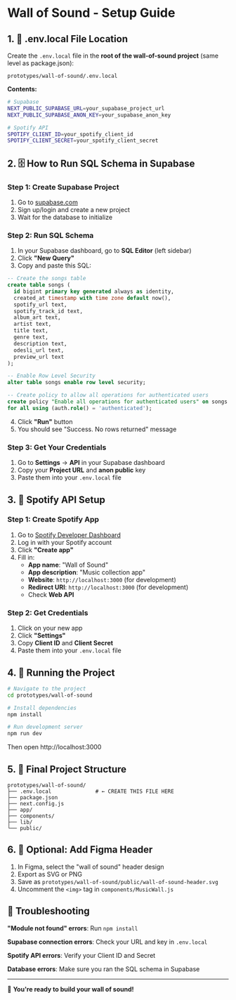 # Wall of Sound - Setup Guide

## 1. 📍 .env.local File Location

Create the `.env.local` file in the **root of the wall-of-sound project** (same level as package.json):

```
prototypes/wall-of-sound/.env.local
```

**Contents:**
```bash
# Supabase
NEXT_PUBLIC_SUPABASE_URL=your_supabase_project_url
NEXT_PUBLIC_SUPABASE_ANON_KEY=your_supabase_anon_key

# Spotify API
SPOTIFY_CLIENT_ID=your_spotify_client_id
SPOTIFY_CLIENT_SECRET=your_spotify_client_secret
```

## 2. 🗄️ How to Run SQL Schema in Supabase

### Step 1: Create Supabase Project
1. Go to [supabase.com](https://supabase.com)
2. Sign up/login and create a new project
3. Wait for the database to initialize

### Step 2: Run SQL Schema
1. In your Supabase dashboard, go to **SQL Editor** (left sidebar)
2. Click **"New Query"**
3. Copy and paste this SQL:

```sql
-- Create the songs table
create table songs (
  id bigint primary key generated always as identity,
  created_at timestamp with time zone default now(),
  spotify_url text,
  spotify_track_id text,
  album_art text,
  artist text,
  title text,
  genre text,
  description text,
  odesli_url text,
  preview_url text
);

-- Enable Row Level Security
alter table songs enable row level security;

-- Create policy to allow all operations for authenticated users
create policy "Enable all operations for authenticated users" on songs
for all using (auth.role() = 'authenticated');
```

4. Click **"Run"** button
5. You should see "Success. No rows returned" message

### Step 3: Get Your Credentials
1. Go to **Settings** → **API** in your Supabase dashboard
2. Copy your **Project URL** and **anon public** key
3. Paste them into your `.env.local` file

## 3. 🎵 Spotify API Setup

### Step 1: Create Spotify App
1. Go to [Spotify Developer Dashboard](https://developer.spotify.com/dashboard)
2. Log in with your Spotify account
3. Click **"Create app"**
4. Fill in:
   - **App name**: "Wall of Sound"
   - **App description**: "Music collection app"
   - **Website**: `http://localhost:3000` (for development)
   - **Redirect URI**: `http://localhost:3000` (for development)
   - Check **Web API**

### Step 2: Get Credentials
1. Click on your new app
2. Click **"Settings"**
3. Copy **Client ID** and **Client Secret**
4. Paste them into your `.env.local` file

## 4. 🚀 Running the Project

```bash
# Navigate to the project
cd prototypes/wall-of-sound

# Install dependencies
npm install

# Run development server
npm run dev
```

Then open http://localhost:3000

## 5. 📁 Final Project Structure

```
prototypes/wall-of-sound/
├── .env.local              # ← CREATE THIS FILE HERE
├── package.json
├── next.config.js
├── app/
├── components/
├── lib/
└── public/
```

## 6. 🎨 Optional: Add Figma Header

1. In Figma, select the "wall of sound" header design
2. Export as SVG or PNG
3. Save as `prototypes/wall-of-sound/public/wall-of-sound-header.svg`
4. Uncomment the `<img>` tag in `components/MusicWall.js`

## 🔧 Troubleshooting

**"Module not found" errors**: Run `npm install`

**Supabase connection errors**: Check your URL and key in `.env.local`

**Spotify API errors**: Verify your Client ID and Secret

**Database errors**: Make sure you ran the SQL schema in Supabase

---

🎵 **You're ready to build your wall of sound!**
